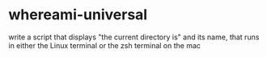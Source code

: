 # whereami-universal

write a script that displays "the current directory is" and its name, that runs in either the Linux terminal or the zsh terminal on the mac
